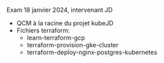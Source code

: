Exam 18 janvier 2024, intervenant JD
- QCM à la racine du projet kubeJD
- Fichiers terraform:
  - learn-terraform-gcp
  - terraform-provision-gke-cluster
  - terraform-deploy-nginx-postgres-kubernetes
